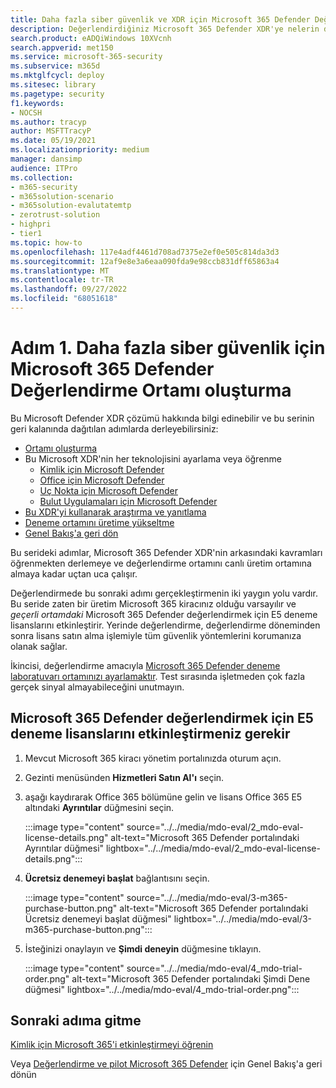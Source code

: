 ```yaml
---
title: Daha fazla siber güvenlik ve XDR için Microsoft 365 Defender Değerlendirme Ortamı oluşturma
description: Değerlendirdiğiniz Microsoft 365 Defender XDR'ye nelerin dahil olduğunu öğrenin ve deneme lisanslarını etkinleştirerek Microsoft 365 Defender deneme laboratuvarınızı veya pilot ortamınızı başlatın. XDR siber güvenlik yolculuğunuza buradan başlayın ve bu testi üretime nasıl alacağınızı öğrenin.
search.product: eADQiWindows 10XVcnh
search.appverid: met150
ms.service: microsoft-365-security
ms.subservice: m365d
ms.mktglfcycl: deploy
ms.sitesec: library
ms.pagetype: security
f1.keywords:
- NOCSH
ms.author: tracyp
author: MSFTTracyP
ms.date: 05/19/2021
ms.localizationpriority: medium
manager: dansimp
audience: ITPro
ms.collection:
- m365-security
- m365solution-scenario
- m365solution-evalutatemtp
- zerotrust-solution
- highpri
- tier1
ms.topic: how-to
ms.openlocfilehash: 117e4adf4461d708ad7375e2ef0e505c814da3d3
ms.sourcegitcommit: 12af9e8e3a6eaa090fda9e98ccb831dff65863a4
ms.translationtype: MT
ms.contentlocale: tr-TR
ms.lasthandoff: 09/27/2022
ms.locfileid: "68051618"
---
```

# <a name="step-1-create-the-microsoft-365-defender-evaluation-environment-for-greater-cyber-security"></a>Adım 1. Daha fazla siber güvenlik için Microsoft 365 Defender Değerlendirme Ortamı oluşturma

Bu Microsoft Defender XDR çözümü hakkında bilgi edinebilir ve bu serinin geri kalanında dağıtılan adımlarda derleyebilirsiniz:

- [Ortamı oluşturma](eval-create-eval-environment.md)
- Bu Microsoft XDR'nin her teknolojisini ayarlama veya öğrenme
    - [Kimlik için Microsoft Defender](eval-defender-identity-overview.md)
    - [Office için Microsoft Defender](eval-defender-office-365-overview.md)
    - [Uç Nokta için Microsoft Defender](eval-defender-endpoint-overview.md)
    - [Bulut Uygulamaları için Microsoft Defender](eval-defender-mcas-overview.md)
- [Bu XDR'yi kullanarak araştırma ve yanıtlama](eval-defender-investigate-respond.md)
- [Deneme ortamını üretime yükseltme](eval-defender-promote-to-production.md)
- [Genel Bakış'a geri dön](eval-overview.md)

Bu serideki adımlar, Microsoft 365 Defender XDR'nin arkasındaki kavramları öğrenmekten derlemeye ve değerlendirme ortamını canlı üretim ortamına almaya kadar uçtan uca çalışır.

Değerlendirmede bu sonraki adımı gerçekleştirmenin iki yaygın yolu vardır. Bu seride zaten bir üretim Microsoft 365 kiracınız olduğu varsayılır ve *geçerli ortamdaki* Microsoft 365 Defender değerlendirmek için E5 deneme lisanslarını etkinleştirir. Yerinde değerlendirme, değerlendirme döneminden sonra lisans satın alma işlemiyle tüm güvenlik yöntemlerini korumanıza olanak sağlar.

İkincisi, değerlendirme amacıyla [Microsoft 365 Defender deneme laboratuvarı ortamınızı ayarlamaktır](setup-m365deval.md). Test sırasında işletmeden çok fazla gerçek sinyal almayabileceğini unutmayın.

## <a name="you-will-need-to-activate-e5-trial-licenses-to-evaluate-microsoft-365-defender"></a>Microsoft 365 Defender değerlendirmek için E5 deneme lisanslarını etkinleştirmeniz gerekir

1. Mevcut Microsoft 365 kiracı yönetim portalınızda oturum açın.
2. Gezinti menüsünden **Hizmetleri Satın Al'ı** seçin.
3. aşağı kaydırarak Office 365 bölümüne gelin ve lisans Office 365 E5 altındaki **Ayrıntılar** düğmesini seçin.

   :::image type="content" source="../../media/mdo-eval/2_mdo-eval-license-details.png" alt-text="Microsoft 365 Defender portalındaki Ayrıntılar düğmesi" lightbox="../../media/mdo-eval/2_mdo-eval-license-details.png":::

4. **Ücretsiz denemeyi başlat** bağlantısını seçin.

   :::image type="content" source="../../media/mdo-eval/3-m365-purchase-button.png" alt-text="Microsoft 365 Defender portalındaki Ücretsiz denemeyi başlat düğmesi" lightbox="../../media/mdo-eval/3-m365-purchase-button.png":::

5. İsteğinizi onaylayın ve **Şimdi deneyin** düğmesine tıklayın.

   :::image type="content" source="../../media/mdo-eval/4_mdo-trial-order.png" alt-text="Microsoft 365 Defender portalındaki Şimdi Dene düğmesi" lightbox="../../media/mdo-eval/4_mdo-trial-order.png":::

## <a name="go-to-the-next-step"></a>Sonraki adıma gitme

[Kimlik için Microsoft 365'i etkinleştirmeyi öğrenin](eval-defender-identity-overview.md)

Veya [Değerlendirme ve pilot Microsoft 365 Defender](eval-overview.md) için Genel Bakış'a geri dönün
